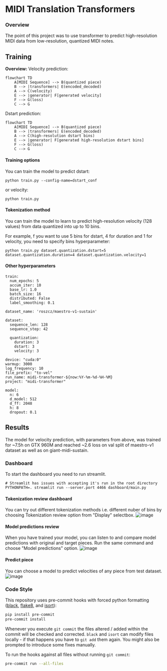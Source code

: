 # MIDI Translation Transformers

### Overview
The point of this project was to use transformer to predict high-resolution MIDI data from low-resolution,
quantized MIDI notes.

## Training

**Overview:**
Velocity prediction:

```mermaid
flowchart TD
    A[MIDI Sequence] --> B(quantized piece)
    B --> |transformers| E(encoded_decoded)
    A --> C(velocity)
    E --> |generator| F[generated velocity]
    F --> G(loss)
    C --> G
```
Dstart prediction:
```mermaid
flowchart TD
    A[MIDI Sequence] --> B(quantized piece)
    B --> |transformers| E(encoded_decoded)
    A --> C(high-resolution dstart bins)
    E --> |generator| F[generated high-resolution dstart bins]
    F --> G(loss)
    C --> G
```

#### Training options

You can train the model to predict dstart:
```shell
python train.py --config-name=dstart_conf

```
or velocity:
```shell
python train.py
```

#### Tokenization method

You can train the model to learn to predict high-resolution velocity (128 values)
from data quantized into up to 10 bins.


For example, f you want to use 5 bins for dstart, 4 for duration and 1 for velocity, you need to specify bins hyperparameter:
```shell
python train.py dataset.quantization.dstart=5 dataset.quantization.duration=4 dataset.quantization.velocity=1
```

#### Other hyperparameters
```
train:
  num_epochs: 5
  accum_iter: 10
  base_lr: 1.0
  batch_size: 16
  distributed: False
  label_smoothing: 0.1

dataset_name: 'roszcz/maestro-v1-sustain'

dataset:
  sequence_len: 128
  sequence_step: 42

  quantization:
    duration: 3
    dstart: 3
    velocity: 3

device: "cuda:0"
warmup: 3000
log_frequency: 10
file_prefix: "to-vel"
run_name: midi-transformer-${now:%Y-%m-%d-%H-%M}
project: "midi-transformer"

model:
  n: 6
  d_model: 512
  d_ff: 2048
  h: 8
  dropout: 0.1
```

## Results

The model for velocity prediction, with parameters from above, was trained for ~7.5h on
GTX 960M and reached ~2.6 loss on val split of
maestro-v1 dataset as well as on giant-midi-sustain.

### Dashboard

To start the dashboard you need to run streamlit.

```shell
# Streamlit has issues with accepting it's run in the root directory
PYTHONPATH=. streamlit run --server.port 4466 dashboard/main.py
```

#### Tokenization review dashboard

You can try out different tokenization methods i.e. different nuber of bins by
choosing Tokenization review option from "Display" selectbox.
![image](https://github.com/Nospoko/midi-translation/assets/74838859/12c70bdb-fbfb-4fc7-8dcc-411c0c161055)

#### Model predictions review

When you have trained your model, you can listen to and compare model predictions with original and target pieces.
Run the same command and choose "Model predictions" option.
![image](https://github.com/Nospoko/midi-translation/assets/74838859/65422b01-b91c-40b4-a592-70e7e6c8986f)

#### Predict piece

You can choose a model to predict velocities of any piece from test dataset.
![image](https://github.com/Nospoko/midi-translation/assets/74838859/d8a1f536-26d1-4eb1-9393-2f0353e76cd9)


### Code Style

This repository uses pre-commit hooks with forced python formatting ([black](https://github.com/psf/black),
[flake8](https://flake8.pycqa.org/en/latest/), and [isort](https://pycqa.github.io/isort/)):

```sh
pip install pre-commit
pre-commit install
```

Whenever you execute `git commit` the files altered / added within the commit will be checked and corrected.
`black` and `isort` can modify files locally - if that happens you have to `git add` them again.
You might also be prompted to introduce some fixes manually.

To run the hooks against all files without running `git commit`:

```sh
pre-commit run --all-files
```
